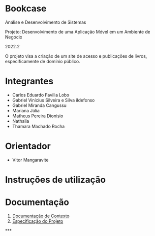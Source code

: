 # Bookcase

Análise e Desenvolvimento de Sistemas

Projeto: Desenvolvimento de uma Aplicação Móvel em um Ambiente de Negócio

2022.2

O projeto visa a criação de um site de acesso e publicações de livros, especificamente de domínio público.

# Integrantes

- Carlos Eduardo Favilla Lobo
- Gabriel Vinícius Silveira e Silva ildefonso
- Gabriel Miranda Cangussu
- Mariana Júlia
- Matheus Pereira Dionisio
- Nathalia
- Thamara Machado Rocha


# Orientador

- Vitor Mangaravite

# Instruções de utilização

# Documentação

<ol>
<li><a href="docs/01-Documentação de Contexto.md"> Documentação de Contexto</a></li>
<li><a href="docs/02-Especificação do Projeto.md"> Especificação do Projeto</a></li>

</ol>
***

